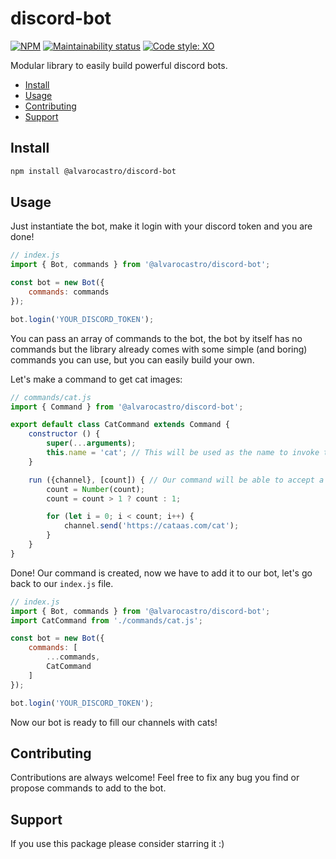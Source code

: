 # discord-bot

[![NPM](https://img.shields.io/npm/v/@alvarocastro/discord-bot)](https://www.npmjs.com/package/@alvarocastro/discord-bot)
[![Maintainability status](https://img.shields.io/codeclimate/maintainability/alvarocastro/discord-bot)](https://codeclimate.com/github/alvarocastro/discord-bot/maintainability)
[![Code style: XO](https://img.shields.io/badge/code_style-XO-5ed9c7.svg)](https://github.com/xojs/xo)

Modular library to easily build powerful discord bots.

- [Install](#install)
- [Usage](#usage)
- [Contributing](#contributing)
- [Support](#support)

## Install

```bash
npm install @alvarocastro/discord-bot
```

## Usage

Just instantiate the bot, make it login with your discord token and you are done!

```js
// index.js
import { Bot, commands } from '@alvarocastro/discord-bot';

const bot = new Bot({
	commands: commands
});

bot.login('YOUR_DISCORD_TOKEN');
```

You can pass an array of commands to the bot, the bot by itself has no commands but the library already comes with some simple (and boring) commands you can use, but you can easily build your own.

Let's make a command to get cat images:

```js
// commands/cat.js
import { Command } from '@alvarocastro/discord-bot';

export default class CatCommand extends Command {
	constructor () {
		super(...arguments);
		this.name = 'cat'; // This will be used as the name to invoke the command, eg: !cat
	}

	run ({channel}, [count]) { // Our command will be able to accept a parameter, eg: !cat 3
		count = Number(count);
		count = count > 1 ? count : 1;

		for (let i = 0; i < count; i++) {
			channel.send('https://cataas.com/cat');
		}
	}
}
```

Done! Our command is created, now we have to add it to our bot, let's go back to our `index.js` file.

```js
// index.js
import { Bot, commands } from '@alvarocastro/discord-bot';
import CatCommand from './commands/cat.js';

const bot = new Bot({
	commands: [
		...commands,
		CatCommand
	]
});

bot.login('YOUR_DISCORD_TOKEN');
```

Now our bot is ready to fill our channels with cats!

## Contributing

Contributions are always welcome! Feel free to fix any bug you find or propose commands to add to the bot.

## Support

If you use this package please consider starring it :)
